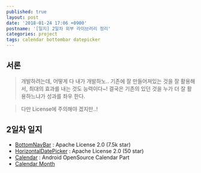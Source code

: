 ```yaml
---
published: true
layout: post
date: '2018-01-24 17:06 +0900'
postname: '[일지] 2일차 외부 라이브러리 정리'
categories: project
tags: calendar bottombar datepicker
---
```

## 서론

> 개발하려는데, 어떻게 다 내가 개발하노.. 기존에 잘 만들어져있는 것을 잘 활용해서, 최대의 효과를 내는 것도 능력이다~! 결국은 기존의 있던 것을 누가 더 잘 활용하느냐가 성과를 좌우 한다.

> 다만 License에 주의해야 겠지만..!

## 2일차 일지
- [BottomNavBar](https://github.com/Ashok-Varma/BottomNavigation) : Apache License 2.0 (7.5k star)
- [HorizontalDatePicker](https://github.com/jhonnyx2012/HorizontalPicker) : Apache License 2.0 (50 star)
- [Calendar](https://android.googlesource.com/platform/packages/apps/Calendar/+/nougat-release)
: Android OpenSource Calendar Part
- [Calendar Month](https://android.googlesource.com/platform/packages/apps/Calendar/+/nougat-release/src/com/android/calendar/month/)
